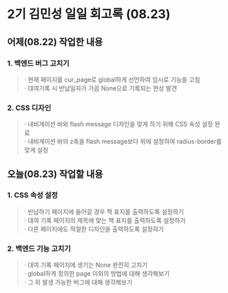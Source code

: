 2기 김민성 일일 회고록 (08.23)
=============================

## 어제(08.22) 작업한 내용
### 1. 백엔드 버그 고치기
> · 현재 페이지를 cur_page로 global하게 선언하여 임시로 기능을 고침                  
> · 대여기록 시 반납일자가 가끔 None으로 기록되는 현상 발견         

### 2. CSS 디자인
> · 내비게이션 바와 flash message 디자인을 맞게 하기 위해 CSS 속성 설정 완료              
> · 내비게이션 바의 z축을 flash message보다 위에 설정하여 radius-border를 맞게 설정           

## 오늘(08.23) 작업할 내용

### 1. CSS 속성 설정
> · 반납하기 페이지에 들어갈 경우 책 표지를 출력하도록 설정하기               
> · 대여 기록 페이지의 제목에 맞는 책 표지를 출력하도록 설정하기       
> · 다른 페이지에도 적절한 디자인을 출력하도록 설정햐기      

### 2. 백엔드 기능 고치기
> · 대여 기록 페이지에 생기는 None 완전히 고치기              
> · global하게 정의한 page 이외의 방법에 대해 생각해보기                  
> · 그 외 발생 가능한 버그에 대해 생각해보기                                                